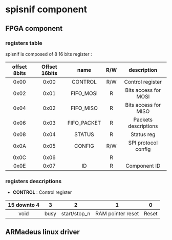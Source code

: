 spisnif component
========================


FPGA component
--------------

### registers table ###

spisnif is composed of 8 16 bits register :

|   offset 8bits  | Offset 16bits  | name            | R/W | description               |
|:---------------:|:--------------:|:---------------:|:---:|:-------------------------:|
|    0x00         | 0x00           | CONTROL         | R/W | Control register          |
|    0x02         | 0x01           | FIFO_MOSI       | R   | Bits access for MOSI      |
|    0x04         | 0x02           | FIFO_MISO       | R   | Bits access for MISO      |
|    0x06         | 0x03           | FIFO_PACKET     | R   | Packets descriptions      |
|    0x08         | 0x04           | STATUS          | R   | Status reg                |
|    0x0A         | 0x05           | CONFIG          | R/W | SPI protocol config       |
|    0x0C         | 0x06           |                 | R   |                           |
|    0x0E         | 0x07           | ID              | R   | Component ID              |

### registers descriptions ###

+ **CONTROL** : Control register

| 15 downto 4 |  3   |        2     |           1       |   0   |
|:-----------:|:----:|:------------:|:-----------------:|:-----:|
|    void     | busy | start/stop_n | RAM pointer reset | Reset |


ARMadeus linux driver
---------------------

